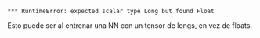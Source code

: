 ```
*** RuntimeError: expected scalar type Long but found Float
```
Esto puede ser al entrenar una NN con un tensor de longs, en vez de floats.
